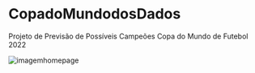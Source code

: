# CopadoMundodosDados
Projeto de Previsão de Possíveis Campeões Copa do Mundo de Futebol 2022

 ![imagemhomepage ](https://user-images.githubusercontent.com/78816148/197209864-4274dfa9-c356-430b-a6a5-0f289d269d8c.png)
